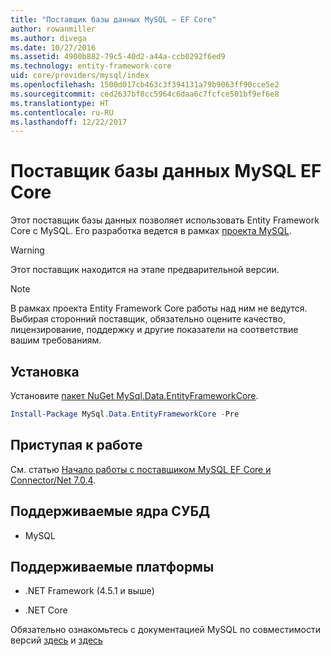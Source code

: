 ```yaml
---
title: "Поставщик базы данных MySQL — EF Core"
author: rowanmiller
ms.author: divega
ms.date: 10/27/2016
ms.assetid: 4900b882-79c5-40d2-a44a-ccb0292f6ed9
ms.technology: entity-framework-core
uid: core/providers/mysql/index
ms.openlocfilehash: 1500d017cb463c3f394131a79b9063ff90cce5e2
ms.sourcegitcommit: ced2637bf8cc5964c6daa6c7fcfce501bf9ef6e8
ms.translationtype: HT
ms.contentlocale: ru-RU
ms.lasthandoff: 12/22/2017
---
```

# <a name="mysql-ef-core-database-provider"></a>Поставщик базы данных MySQL EF Core

Этот поставщик базы данных позволяет использовать Entity Framework Core с MySQL. Его разработка ведется в рамках [проекта MySQL](http://dev.mysql.com).

> [!WARNING]  
> Этот поставщик находится на этапе предварительной версии.

> [!NOTE]  
> В рамках проекта Entity Framework Core работы над ним не ведутся. Выбирая сторонний поставщик, обязательно оцените качество, лицензирование, поддержку и другие показатели на соответствие вашим требованиям.

## <a name="install"></a>Установка

Установите [пакет NuGet MySql.Data.EntityFrameworkCore](https://www.nuget.org/packages/MySql.Data.EntityFrameworkCore).

``` powershell
Install-Package MySql.Data.EntityFrameworkCore -Pre
```

## <a name="get-started"></a>Приступая к работе

См. статью [Начало работы с поставщиком MySQL EF Core и Connector/Net 7.0.4](http://insidemysql.com/howto-starting-with-mysql-ef-core-provider-and-connectornet-7-0-4/).

## <a name="supported-database-engines"></a>Поддерживаемые ядра СУБД

* MySQL

## <a name="supported-platforms"></a>Поддерживаемые платформы

* .NET Framework (4.5.1 и выше)

* .NET Core

Обязательно ознакомьтесь с документацией MySQL по совместимости версий [здесь](https://dev.mysql.com/doc/connector-net/en/connector-net-versions.html) и [здесь](https://dev.mysql.com/doc/connector-net/en/connector-net-entityframework-core.html)
